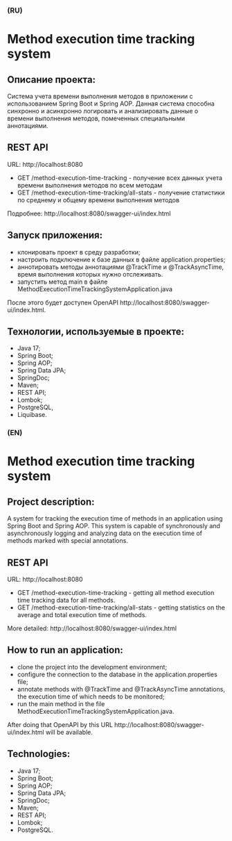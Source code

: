 ### (RU)
# Method execution time tracking system

## Описание проекта:
Система учета времени выполнения методов в приложении с использованием Spring Boot и Spring AOP.
Данная система способна синхронно и асинхронно логировать и анализировать данные о времени выполнения методов, помеченных специальными аннотациями.

## REST API
URL: http://localhost:8080

- GET /method-execution-time-tracking - получение всех данных учета времени выполнения методов по всем методам
- GET /method-execution-time-tracking/all-stats - получение статистики по среднему и общему времени выполнения методов

Подробнее: http://localhost:8080/swagger-ui/index.html

## Запуск приложения:
- клонировать проект в среду разработки;
- настроить подключение к базе данных в файле application.properties;
- аннотировать методы аннотациями @TrackTime и @TrackAsyncTime, время выполнения которых нужно отслеживать.
- запустить метод main в файле MethodExecutionTimeTrackingSystemApplication.java

После этого будет доступен OpenAPI http://localhost:8080/swagger-ui/index.html.

## Технологии, используемые в проекте:
- Java 17;
- Spring Boot;
- Spring AOP;
- Spring Data JPA;
- SpringDoc;
- Maven;
- REST API;
- Lombok;
- PostgreSQL,
- Liquibase.

### (EN)
# Method execution time tracking system

## Project description:
A system for tracking the execution time of methods in an application using Spring Boot and Spring AOP.
This system is capable of synchronously and asynchronously logging and analyzing data on the execution time of methods marked with special annotations.

## REST API
URL: http://localhost:8080

- GET /method-execution-time-tracking - getting all method execution time tracking data for all methods.
- GET /method-execution-time-tracking/all-stats - getting statistics on the average and total execution time of methods.

More detailed: http://localhost:8080/swagger-ui/index.html

## How to run an application:
- clone the project into the development environment;
- configure the connection to the database in the application.properties file;
- annotate methods with @TrackTime and @TrackAsyncTime annotations, the execution time of which needs to be monitored;
- run the main method in the file MethodExecutionTimeTrackingSystemApplication.java.

After doing that OpenAPI by this URL http://localhost:8080/swagger-ui/index.html will be available.

## Technologies:
- Java 17;
- Spring Boot;
- Spring AOP;
- Spring Data JPA;
- SpringDoc;
- Maven;
- REST API;
- Lombok;
- PostgreSQL.